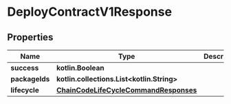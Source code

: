 
# DeployContractV1Response

## Properties
Name | Type | Description | Notes
------------ | ------------- | ------------- | -------------
**success** | **kotlin.Boolean** |  | 
**packageIds** | **kotlin.collections.List&lt;kotlin.String&gt;** |  | 
**lifecycle** | [**ChainCodeLifeCycleCommandResponses**](ChainCodeLifeCycleCommandResponses.md) |  | 



